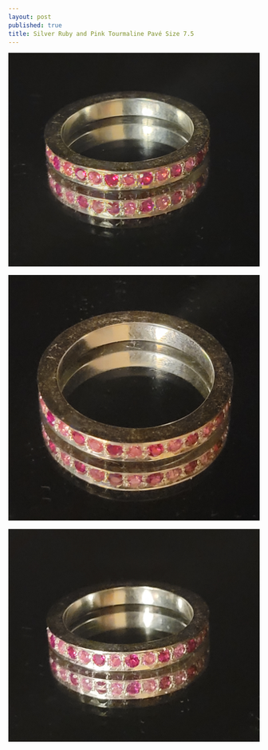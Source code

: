 ```yaml
---
layout: post
published: true
title: Silver Ruby and Pink Tourmaline Pavé Size 7.5
---
```

![pave_silver_ruby_tourmaline_7.5-0.jpg](/images/jewelry/rings/pave_silver_ruby_tourmaline_7.5-0.jpg)
<!--more-->
![pave_silver_ruby_tourmaline_7.5-0.jpg](/images/jewelry/rings/pave_silver_ruby_tourmaline_7.5-1.jpg)

![pave_silver_ruby_tourmaline_7.5-0.jpg](/images/jewelry/rings/pave_silver_ruby_tourmaline_7.5-2.jpg)
